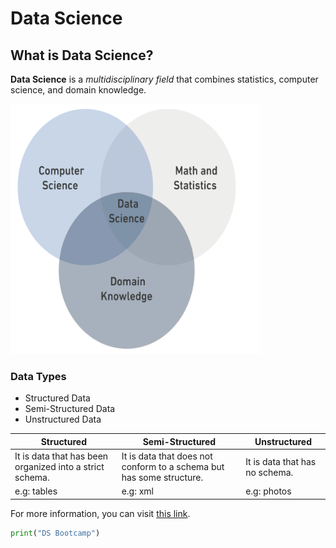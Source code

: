 # Data Science

## What is Data Science?

**Data Science** is a *multidisciplinary field* that combines statistics, computer science, and domain knowledge.


<img src="DS.PNG" alt="DS.png" width="400" height="400">


### Data Types

- Structured Data
- Semi-Structured Data
- Unstructured Data

| Structured                             | Semi-Structured                               | Unstructured              |
|----------------------------------------|-----------------------------------------------|---------------------------|
| It is data that has been organized into a strict schema. | It is data that does not conform to a schema but has some structure. | It is data that has no schema. |
| e.g: tables                            | e.g: xml                                      | e.g: photos               |

For more information, you can visit [this link](https://en.wikipedia.org/wiki/Data_science).

```python
print("DS Bootcamp")
